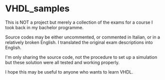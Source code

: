 # VHDL_samples

This is NOT a project but merely a collection of the exams for a course I took back in my bachelor programme.

Source codes may be either uncommented, or commented in Italian, or in a relatively broken English. I translated the original exam descriptions into English.

I'm only sharing the source code, not the procedure to set up a simulation but these solution were all tested and working properly.

I hope this may be useful to anyone who wants to learn VHDL.
